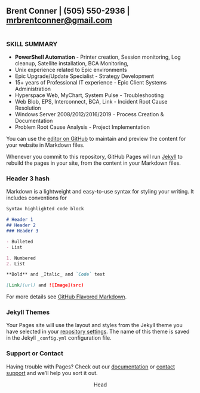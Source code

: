 ## Brent Conner | (505) 550-2936 | mrbrentconner@gmail.com
```
```

### SKILL SUMMARY
- **PowerShell Automation** - Printer creation, Session monitoring, Log cleanup, Satellite installation, BCA Monitoring, 
- Unix experience related to Epic environments
- Epic Upgrade/Update Specialist			- Strategy Development
- 15+ years of Professional IT experience	- Epic Client Systems Administration
- Hyperspace Web, MyChart, System Pulse		- Troubleshooting
- Web Blob, EPS, Interconnect, BCA, Link	- Incident Root Cause Resolution
- Windows Server 2008/2012/2016/2019		- Process Creation & Documentation
- Problem Root Cause Analysis				- Project Implementation



You can use the [editor on GitHub](https://github.com/Brent-Conner/Brent-Conner.github.io/edit/main/index.md) to maintain and preview the content for your website in Markdown files.

Whenever you commit to this repository, GitHub Pages will run [Jekyll](https://jekyllrb.com/) to rebuild the pages in your site, from the content in your Markdown files.

### Header 3 hash

Markdown is a lightweight and easy-to-use syntax for styling your writing. It includes conventions for

```markdown
Syntax highlighted code block

# Header 1
## Header 2
### Header 3

- Bulleted
- List

1. Numbered
2. List

**Bold** and _Italic_ and `Code` text

[Link](url) and ![Image](src)
```

For more details see [GitHub Flavored Markdown](https://guides.github.com/features/mastering-markdown/).

### Jekyll Themes

Your Pages site will use the layout and styles from the Jekyll theme you have selected in your [repository settings](https://github.com/Brent-Conner/Brent-Conner.github.io/settings). The name of this theme is saved in the Jekyll `_config.yml` configuration file.

### Support or Contact

Having trouble with Pages? Check out our [documentation](https://docs.github.com/categories/github-pages-basics/) or [contact support](https://github.com/contact) and we’ll help you sort it out.

<div style="page-break-after: always;"></div>
<header>Head</header>
